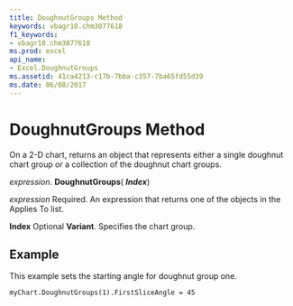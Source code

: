 ```yaml
---
title: DoughnutGroups Method
keywords: vbagr10.chm3077618
f1_keywords:
- vbagr10.chm3077618
ms.prod: excel
api_name:
- Excel.DoughnutGroups
ms.assetid: 41ca4213-c17b-7bba-c357-7ba65fd55d39
ms.date: 06/08/2017
---
```



# DoughnutGroups Method

On a 2-D chart, returns an object that represents either a single doughnut chart group or a collection of the doughnut chart groups.

 _expression_. **DoughnutGroups**( **_Index_**)

 _expression_ Required. An expression that returns one of the objects in the Applies To list.

 **Index** Optional **Variant**. Specifies the chart group.

## Example

This example sets the starting angle for doughnut group one.


```vb
myChart.DoughnutGroups(1).FirstSliceAngle = 45
```


